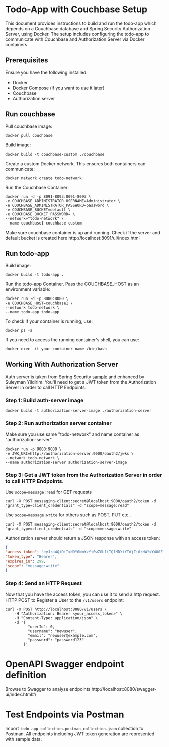 # Todo-App with Couchbase Setup
This document provides instructions to build and run the todo-app which depends on a Couchbase database and Spring Security Authorization Server, using Docker. The setup includes configuring the todo-app to communicate with Couchbase and Authorization Server via Docker containers.

## Prerequisites
Ensure you have the following installed:

- Docker
- Docker Compose (if you want to use it later)
- Couchbase
- Authorization server

## Run couchbase

Pull couchbase image:

```shell
docker pull couchbase
```

Build image:  

```shell
docker build -t couchbase-custom ./couchbase
```

Create a custom Docker network. This ensures both containers can communicate:

```shell
docker network create todo-network
```

Run the Couchbase Container:

```shell
docker run -d -p 8091-8093:8091-8093 \
-e COUCHBASE_ADMINISTRATOR_USERNAME=Administrator \
-e COUCHBASE_ADMINISTRATOR_PASSWORD=password \
-e COUCHBASE_BUCKET=default \
-e COUCHBASE_BUCKET_PASSWORD= \
--network="todo-network" \
--name couchbase1 couchbase-custom 
```

Make sure couchbase container is up and running. Check if the server and default bucket is created here http://localhost:8091/ui/index.html

## Run todo-app

Build image:

```shell
docker build -t todo-app .
```

Run the todo-app Container. Pass the COUCHBASE_HOST as an environment variable:  

```shell
docker run -d -p 8080:8080 \
-e COUCHBASE_HOST=couchbase1 \
--network todo-network \
--name todo-app todo-app
```

To check if your container is running, use:

```shell
docker ps -a
``` 

If you need to access the running container's shell, you can use:

```shell
docker exec -it your-container-name /bin/bash
```

## Working With Authorization Server
Auth server is taken from Spring Security [sample](https://github.com/spring-projects/spring-security-samples/tree/main/servlet/spring-boot/java/oauth2/authorization-server) and enhanced by Suleyman Yildirim. You'll need to get a JWT token from the Authorization Server in order to call HTTP Endpoints.

### Step 1: Build auth-server image

```shell
docker build -t authorization-server-image ./authorization-server
```

### Step 2: Run authorization server container

Make sure you use same "todo-network" and name container as "authorization-server".

```shell
docker run -p 9000:9000 \
-e JWK_URI=http://authorization-server:9000/oauth2/jwks \
--network todo-network \
--name authorization-server authorization-server-image
```

### Step 3: Get a JWT token from the Authorization Server in order to call HTTP Endpoints.

Use `scope=message:read` for GET requests

```shell
curl -X POST messaging-client:secret@localhost:9000/oauth2/token -d "grant_type=client_credentials" -d "scope=message:read"
```
Use `scope=message:write` for others such as POST, PUT etc..

```shell
curl -X POST messaging-client:secret@localhost:9000/oauth2/token -d "grant_type=client_credentials" -d "scope=message:write"
```

Authorization server should return a JSON response with an access token:

```json
{
"access_token": "eyJraWQiOiIxNDY0NmYzYi0wZGU1LTQ1MDYtYTdjZi0zNWYxYWU0ZjU5MjIiLCJhbGciOiJSUzI1NiJ9...",
"token_type": "Bearer",
"expires_in": 299,
"scope": "message:write"
}
```

### Step 4: Send an HTTP Request

Now that you have the access token, you can use it to send a http request. HTTP POST to Register a User to the `/v1/users` endpoint:

```shell
curl -X POST http://localhost:8080/v1/users \
    -H "Authorization: Bearer <your_access_token>" \
    -H "Content-Type: application/json" \
    -d '{
          "userId": 0,
          "username": "newuser",
          "email": "newuser@example.com",
          "password": "password123"
        }'
```

# OpenAPI Swagger endpoint definition

Browse to Swagger to analyse endpoints http://localhost:8080/swagger-ui/index.html#/

# Test Endpoints via Postman

Import `todo-app collection.postman_collection.json` collection to Postman. All endpoints including JWT token generation are represented with sample data.
